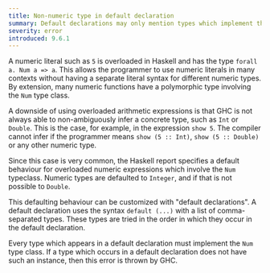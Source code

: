 ```yaml
---
title: Non-numeric type in default declaration
summary: Default declarations may only mention types which implement the Num type class
severity: error
introduced: 9.6.1
---
```


A numeric literal such as `5` is overloaded in Haskell and has the type `forall a. Num a => a`.
This allows the programmer to use numeric literals in many contexts without having a separate literal syntax for different numeric types.
By extension, many numeric functions have a polymorphic type involving the `Num` type class.

A downside of using overloaded arithmetic expressions is that GHC is not always able to non-ambiguously infer a concrete type, such as `Int` or `Double`.
This is the case, for example, in the expression `show 5`.
The compiler cannot infer if the programmer means `show (5 :: Int)`, `show (5 :: Double)` or any other numeric type.

Since this case is very common, the Haskell report specifies a default behaviour for overloaded numeric expressions which involve the `Num` typeclass.
Numeric types are defaulted to `Integer`, and if that is not possible to `Double`.

This defaulting behaviour can be customized with "default declarations".
A default declaration uses the syntax `default (...)` with a list of comma-separated types.
These types are tried in the order in which they occur in the default declaration.

Every type which appears in a default declaration must implement the `Num` type class.
If a type which occurs in a default declaration does not have such an instance, then this error
is thrown by GHC.

